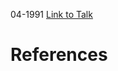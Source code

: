

04-1991
[Link to Talk](https://www.churchofjesuschrist.org/study/general-conference/1991/04/priesthood-session?lang=eng)



# References
